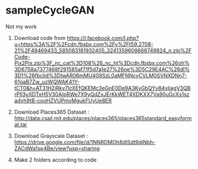# sampleCycleGAN
Not my work

1. Download code from https://l.facebook.com/l.php?u=https%3A%2F%2Fcdn.fbsbx.com%2Fv%2Ft59.2708-21%2F49469433_585083181932405_3241359608668749824_n.zip%2FCode-Pix2Pix.zip%3F_nc_cat%3D108%26_nc_ht%3Dcdn.fbsbx.com%26oh%3D6758a7377468f291585af71f5d7a1e27%26oe%3D5C29E4AC%26dl%3D1%26fbclid%3DIwAR06mMU409SzL0aMFNNcyCVLM0SVNXDNn7-61gaB7Zw_uzWQWAK41Y-tCT0&h=AT31H2jRkv7lcXEfQKEMc3eGnE0De9A3KyGbQYv84yIjagV3QBrPIl3yXDTxH5V30AIpRWe7X9yQdZxJErKkWET4XDKXX7Va90uGcXs1szadyh9tB-cooHZVUPmvMgukFUyUe8ER

2. Download Places365 Dataset : http://data.csail.mit.edu/places/places365/places365standard_easyformat.tar
3. Download Grayscale Dataset : https://drive.google.com/file/d/1NNRDMOh8dlSdt9djNbh-ZACdWa1sp4Be/view?usp=sharing
4. Make 2 folders according to code
